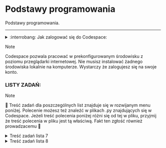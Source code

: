 # Podstawy programowania
Podstawy programowania.

___
<details>
<summary>:interrobang: Jak zalogować się do Codespace:</summary>
Jak zalogować się do Codespace:
1) :mailbox: Załóż konto na GitHub korzystając z maila studenckiego.
2) :key: Zaloguj się na swoje konto GitHub.
3) :link: Odnajdź niniejsze repozytorium  
[Podstawy programowania](https://github.com/g7eg/Podstawy_programowania)

4) :running: Uruchomm Codespace klikając następujące przyciski jak pokazano na screenie poniżej:
> 1) Code
> 2) Codespaces
> 3) Wybierz z listy utworzene Codespace a jeżeli uruchamiasz je po raz pierwszy to wybierz '+' (Create a codespace on main)

![alt text](.img/image.png)
</details>

> [!NOTE]
> Codespace pozwala pracować w prekonfigurowanym środowisku z poziomu przeglądarki internetowej. Nie musisz instalować żadnego środowiska lokalnie na komputerze. Wystarczy że zalogujesz się na swoje konto.

### LISTY ZADAŃ:

> [!NOTE]
> :book: Treść zadań dla poszczególnych list znajduje się w rozwijanym menu poniżej. Polecenie możesz też znaleźć w plikach .py znajdujących się w Codespace. Jeżeli treść polecenia poniżej różni się od tej w pliku, przyjmij że treść polecenia w pliku jest tą właściwą. Fakt ten zgłość również prowadzacemu :gem:

<details>
<summary> Treść zadań lista 7 </summary>

# Lista 7 :guitar:
___
Lista 7 Zad. 1
Napisać program proszący użytkownika o imię i rok urodzenia, a następnie obliczający i wypisujący jego
wiek.
Przykładowe wykonanie:
Podaj swoje imię:
Siemomysł
Podaj rok urodzenia:
1989
Siemomysł, masz 33 lata.

___
Lista 7 Zad. 2 Napisać program proszący użytkownika o podanie dwóch liczb a i b i wypisujący ich sumę, różnicę,
iloczyn, iloraz, √(𝑎 + 𝑏) oraz ab i ba. W przypadku dzielenia przez 0 lub a+b < 0 zwróć wynik jak0 'undefined'.
Przykład:
Podaj liczbę a: 5
Podaj liczbę b: 0
Suma: 5.0
Różnica: 5.0
Iloczyn: 0.0
Iloraz: undefined
Pierwiastek z (a + b): 2.23606797749979
a do potęgi b: 1.0
b do potęgi a: 0.0
___
Lista 7 Zad. 3
Napisać program, który oblicza pole i obwód koła o promieniu podanym przez użytkownika. Promień
nie może być ujemny. W przypadku podania liczby ujemnej, program powinien wypisywać komunikat "Błąd: Promień nie może być ujemny." informujący o błędnej wartości i nic nie liczyć.
Przykład:
Podaj promień koła: 12
Pole koła: 452.3893421169302
Obwód koła: 75.39822368615503
Przykład:
Podaj promień koła: -12
Błąd: Promień nie może być ujemny.
___

Lista 7 Zad. 4
Napisać program proszący użytkownika o podanie dwóch liczb a i b. Następnie należy wyświetlić, która
z tych liczb jest większa, bądź komunikat, że są sobie równe.
Przykład:
Podaj pierwszą liczbę (a): 2
Podaj drugą liczbę (b): 2
Liczby są sobie równe.
Przykład:
Podaj pierwszą liczbę (a): -2
Podaj drugą liczbę (b): 2
Liczba 2.0 jest większa od -2.0.

___
Lista 7 Zad. 5
Napisać program sprawdzający czy osoba urodzona w danym roku jest pełnoletnia
Przykład:
Podaj swoje imię: Marian
Podaj rok urodzenia: 1833
Marian, masz 191 lat, jesteś pełnoletni.
___

Lista 7 Zad. 6
Napisać program, który sprawdzi czy podana liczba jest parzysta i wyświetli odpowiedni komunikat.
Przykład:
Podaj liczbę: 34
Liczba 34 jest parzysta.
Przykład:
Podaj liczbę: -123
Liczba -123 jest nieparzysta.
___
Lista 7 Zad. 7
Napisać program, który sprawdzi czy z podanych długości można stworzyć trójkąt i wypisze odpowiedni
komunikat.
Przykład:
Podaj długość pierwszego boku: 1
Podaj długość drugiego boku: 2
Podaj długość trzeciego boku: 3
Nie można stworzyć trójkąta.
Przykład:
Podaj długość pierwszego boku: 3
Podaj długość drugiego boku: 4
Podaj długość trzeciego boku: 5
Można stworzyć trójkąt.
___

Lista 7 Zad. 8
Napisać program, który pobierze od studenta liczbę punktów i oceni go według podanej skali. Ponadto
użytkownik może wybrać w jakiej formie chce dostać ocenę (liczbowo lub słownie lub oba). W przypadku podania błędnej formy wypisz kompunikat: 'Nieznana forma oceny.'
Skala:
<0; 50) 2.0 (niedostateczny)
<50;60) 3.0 (dostateczny)
<60;70) 3.5 (dostateczny plus)
<70;80) 4.0 (dobry)
<80;90) 4.5 (dobry plus)
<90;100) 5.0 (bardzo dobry)
<100> 5.5 (celujący)
Przykład:
Podaj liczbę punktów: 66
Wybierz formę oceny (liczbowo, słownie, oba): liczbowo
Otrzymałeś ocenę: 3.5
Przykład:
Podaj liczbę punktów: 99
Wybierz formę oceny (liczbowo, słownie, oba): oba
Otrzymałeś ocenę: 5.0 (bardzo dobry)
</details>


<details>
<summary> Treść zadań lista 8 </summary>

# Lista 8 :crown:
___

Lista 8 Zad. 1
Napisać program, który dla wprowadzonego przez użytkownika ciągu liczb rzeczywistych wyznacza ich
średnią arytmetyczną. Wprowadzanie ciągu kończy się poprzez wprowadzenie napisu ’end’. Program
powinien raportować błąd, jeśli ’end’ jest pierwszą podaną wartością. Przykładowo, dla wejścia:
1
-22
8
-3.5
13
end
Poprawną odpowiedzią jest -0.7.
___

Lista 8 Zad. 2
Napisać program wyświetlający liczby całkowite z przedziału <0,y> (liczbę całkowitą y podaje użytkownik). W przypadku podania niewłaściwej wartości wyświetl komunikat: "Błąd: Liczba y musi być większa lub równa 0."
___
Lista 8 Zad.3 
Napisać program wyświetlający liczby całkowite z przedziału <x,y> (liczby całkowite x i y podajeużytkownik). W przypadku podania niewłaściwej wartości wyświetl komunikat: "Błąd: Liczba x musi być mniejsza lub równa liczbie y."
___
Lista 8 Zad. 4
Napisać program, który wyświetli wszystkie liczby z przedziału od 50 do 100 podzielne przez dowolną liczbę k, którą podaje użytkownik. W przypadku podania niewłaściwej wartości wyświetl komunikat: "Błąd: Liczba k musi być większa od zera."
___
Lista 8 Zad. 5
Napisać program, gdzie zadaniem gracza jest odgadnięcie liczby. Liczba jest wprowadzona na stałe w kodzie. Jeżeli użytkownik poda za dużą liczbę program wyświetli komunikat „Szukana wartość jest mniejsza”. Jeżeli wprowadzi za małą liczbę program wyświetli „Szukana wartość jest większa”. Po odgadnięciu liczby gracz dowiaduje się po ilu próbach udało mu się zakończyć grę.

Przykład:
Podaj liczbę: 22
Szukana wartość jest większa
Podaj liczbę: 45
Szukana wartość jest mniejsza
Podaj liczbę: 42
Brawo! Odgadłeś liczbę w 3 próbach.

Przykład 2:
Podaj liczbę: 42
Brawo! Odgadłeś liczbę w 1 próbach.
___
Lista 8 Zad. 6
Napisać program, który narysuje z gwiazdek (*) kwadrat 10 na 10.
Przykład:
<blockquote>
**********<br>
**********<br>
**********<br>
**********<br>
**********<br>
**********<br>
**********<br>
**********<br>
**********<br>
**********<br>
</blockquote>
___
Lista 8 Zad. 7
Napisać program który wypisze na ekranie wszystkie możliwe kombinacje książek jakie można wybrać.
Do wyboru jest pięć książek, a wybieramy trzy z nich. Fragment danych jakie powinny zostać
wypisywane na ekranie:
1 2 3
1 2 4
1 2 5
…
</details>

